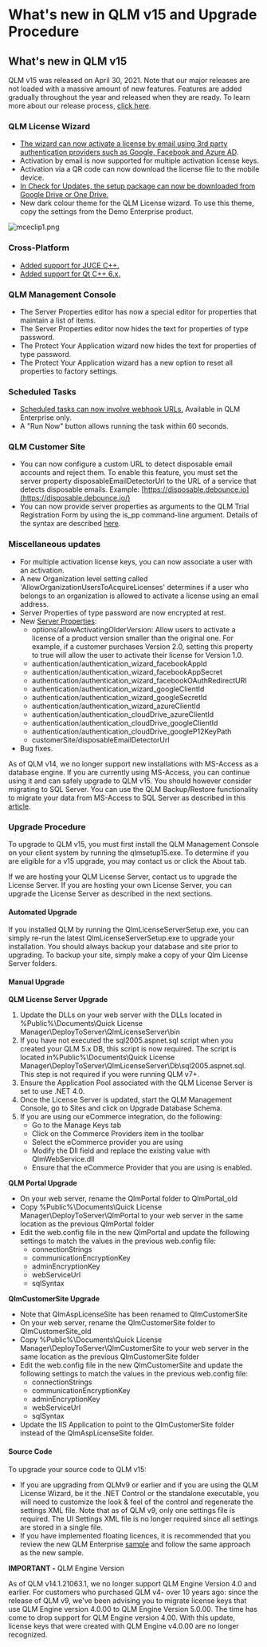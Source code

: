 # What's new in QLM v15 and Upgrade Procedure

## **What's new in QLM v15**

QLM v15 was released on April 30, 2021. Note that our major releases are not loaded with a massive amount of new features. Features are added gradually throughout the year and released when they are ready. To learn more about our release process, [click here](../blog/iterative-releases.md).

### QLM License Wizard

* [The wizard can now activate a license by email using 3rd party authentication providers such as Google, Facebook and Azure AD](../how-to/qlm-license-wizard-activation-by-email-using-3rd-party-authentication.md).
* Activation by email is now supported for multiple activation license keys.
* Activation via a QR code can now download the license file to the mobile device.
* [In Check for Updates, the setup package can now be downloaded from Google Drive or One Drive.](../how-to/qlm-license-wizard-download-latest-version-from-a-cloud-drive.md)
* New dark colour theme for the QLM License wizard. To use this theme, copy the settings from the Demo Enterprise product.

![mceclip1.png](https://support.soraco.co/hc/article\_attachments/360094052611/mceclip1.png)

### &#x20;Cross-Platform

* [Added support for JUCE C++.](../step-by-step-guides/protect-a-juce-application.md)
* [Added support for Qt C++ 6.x.](../step-by-step-guides/protect-a-qt-c++-cross-platform-application.md)

### QLM Management Console&#x20;

* The Server Properties editor has now a special editor for properties that maintain a list of items.
* The Server Properties editor now hides the text for properties of type password.
* The Protect Your Application wizard now hides the text for properties of type password.
* The Protect Your Application wizard has a new option to reset all properties to factory settings.

### Scheduled Tasks

* [Scheduled tasks can now involve webhook URLs.](../how-to/how-to-automatically-invoke-a-webhook-using-scheduled-tasks.md) Available in QLM Enterprise only.
* A "Run Now" button allows running the task within 60 seconds.

### QLM Customer Site

* You can now configure a custom URL to detect disposable email accounts and reject them. To enable this feature, you must set the server property disposableEmailDetectorUrl to the URL of a service that detects disposable emails. Example: [https://disposable.debounce.io](https://disposable.debounce.io/)
* You can now provide server properties as arguments to the QLM Trial Registration Form by using the is\_pp command-line argument. Details of the syntax are described [here](../how-to/product-properties.md).

### Miscellaneous updates

* For multiple activation license keys, you can now associate a user with an activation.
* A new Organization level setting called 'AllowOrganizationUsersToAcquireLicenses' determines if a user who belongs to an organization is allowed to activate a license using an email address.
* Server Properties of type password are now encrypted at rest.
* New [Server Properties](../qlm-license-server/server-properties.md):
  * options/allowActivatingOlderVersion: Allow users to activate a license of a product version smaller than the original one. For example, if a customer purchases Version 2.0, setting this property to true will allow the user to activate their license for Version 1.0.
  * authentication/authentication\_wizard\_facebookAppId
  * authentication/authentication\_wizard\_facebookAppSecret
  * authentication/authentication\_wizard\_facebookOAuthRedirectURI
  * authentication/authentication\_wizard\_googleClientId
  * authentication/authentication\_wizard\_googleSecretId
  * authentication/authentication\_wizard\_azureClientId
  * authentication/authentication\_cloudDrive\_azureClientId
  * authentication/authentication\_cloudDrive\_googleClientId
  * authentication/authentication\_cloudDrive\_googleP12KeyPath
  * customerSite/disposableEmailDetectorUrl&#x20;
* Bug fixes.

As of QLM v14, we no longer support new installations with MS-Access as a database engine. If you are currently using MS-Access, you can continue using it and can safely upgrade to QLM v15. You should however consider migrating to SQL Server. You can use the QLM Backup/Restore functionality to migrate your data from MS-Access to SQL Server as described in this [article](../qlm-license-server/how-to-migrate-a-qlm-license-server-to-another-server.md).

### Upgrade Procedure

To upgrade to QLM v15, you must first install the QLM Management Console on your client system by running the qlmsetup15.exe. To determine if you are eligible for a v15 upgrade, you may contact us or click the About tab.&#x20;

If we are hosting your QLM License Server, contact us to upgrade the License Server. If you are hosting your own License Server, you can upgrade the License Server as described in the next sections.

#### Automated Upgrade

If you installed QLM by running the QlmLicenseServerSetup.exe, you can simply re-run the latest QlmLicenseServerSetup.exe to upgrade your installation. You should always backup your database and site prior to upgrading. To backup your site, simply make a copy of your Qlm License Server folders.

#### Manual Upgrade

**QLM License Server Upgrade**

1. Update the DLLs on your web server with the DLLs located in %Public%\Documents\Quick License Manager\DeployToServer\QlmLicenseServer\bin
2. If you have not executed the sql2005.aspnet.sql script when you created your QLM 5.x DB, this script is now required. The script is located in%Public%\Documents\Quick License Manager\DeployToServer\QlmLicenseServer\Db\sql2005.aspnet.sql. This step is not required if you were running QLM v7+.
3. Ensure the Application Pool associated with the QLM License Server is set to use .NET 4.0.
4. Once the License Server is updated, start the QLM Management Console, go to Sites and click on Upgrade Database Schema.
5. If you are using our eCommerce integration, do the following:
   * Go to the Manage Keys tab
   * Click on the Commerce Providers item in the toolbar
   * Select the eCommerce provider you are using
   * Modify the Dll field and replace the existing value with QlmWebService.dll&#x20;
   * Ensure that the eCommerce Provider that you are using is enabled.

**QLM Portal Upgrade**

* On your web server, rename the QlmPortal folder to QlmPortal\_old
* Copy %Public%\Documents\Quick License Manager\DeployToServer\QlmPortal to your web server in the same location as the previous QlmPortal folder
* Edit the web.config file in the new QlmPortal and update the following settings to match the values in the previous web.config file:
  * connectionStrings
  * communicationEncryptionKey
  * adminEncryptionKey
  * webServiceUrl
  * sqlSyntax

**QlmCustomerSite Upgrade**

* Note that QlmAspLicenseSite has been renamed to QlmCustomerSite
* On your web server, rename the QlmCustomerSite folder to QlmCustomerSite\_old
* Copy %Public%\Documents\Quick License Manager\DeployToServer\QlmCustomerSite to your web server in the same location as the previous QlmCustomerSite folder
* Edit the web.config file in the new QlmCustomerSite and update the following settings to match the values in the previous web.config file:
  * connectionStrings
  * communicationEncryptionKey
  * adminEncryptionKey
  * webServiceUrl
  * sqlSyntax
* Update the IIS Application to point to the QlmCustomerSite folder instead of the QlmAspLicenseSite folder.

#### Source Code

To upgrade your source code to QLM v15:

* If you are upgrading from QLMv9 or earlier and if you are using the QLM License Wizard, be it the .NET Control or the standalone executable, you will need to customize the look & feel of the control and regenerate the settings XML file. Note that as of QLM v9, only one settings file is required. The UI Settings XML file is no longer required since all settings are stored in a single file.
* If you have implemented floating licences, it is recommended that you review the new QLM Enterprise [sample](../step-by-step-guides/how-to-support-floating-and-node-locked-licences-in-the-same-app.md) and follow the same approach as the new sample.&#x20;

**IMPORTANT -** QLM Engine Version

As of QLM v14.1.21063.1, we no longer support QLM Engine Version 4.0 and earlier. For customers who purchased QLM v4- over 10 years ago: since the release of QLM v9, we've been advising you to migrate license keys that use QLM Engine version 4.0.00 to QLM Engine Version 5.0.00. The time has come to drop support for QLM Engine version 4.00. With this update, license keys that were created with QLM Engine v4.0.00 are no longer recognized.
